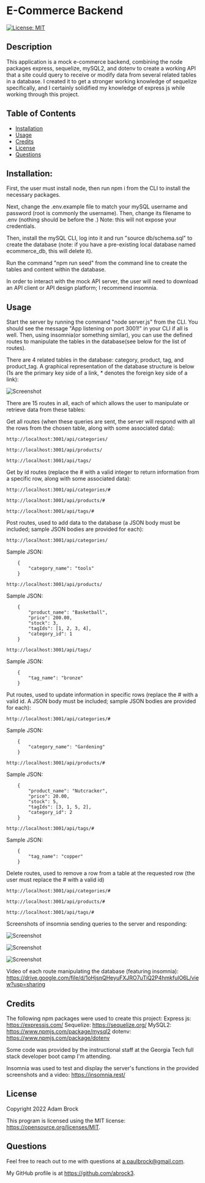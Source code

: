 # E-Commerce Backend
[![License: MIT](https://img.shields.io/badge/License-MIT-yellow.svg)](https://opensource.org/licenses/MIT)

## Description

This application is a mock e-commerce backend, combining the node packages express, sequelize, mySQL2, and dotenv to create a working API that a site could query to receive or modify data from several related tables in a database. I created it to get a stronger working knowledge of sequelize specifically, and I certainly solidified my knowledge of express js while working through this project.

## Table of Contents

- [Installation](#installation)
- [Usage](#usage)
- [Credits](#credits)
- [License](#license)
- [Questions](#questions)

    
## Installation:

First, the user must install node, then run npm i from the CLI to install the necessary packages. 

Next, change the .env.example file to match your mySQL username and password (root is commonly the username). Then, change its filename to .env (nothing should be before the .) Note: this will not expose your credentials.

Then, install the mySQL CLI, log into it and run "source db/schema.sql" to create the database (note: if you have a pre-existing local database named ecommerce_db, this will delete it).

Run the command "npm run seed" from the command line to create the tables and content within the database.

In order to interact with the mock API server, the user will need to download an API client or API design platform; I recommend insomnia.

## Usage

Start the server by running the command "node server.js" from the CLI. You should see the message "App listening on port 3001!" in your CLI if all is well. Then, using insomnia(or something similar), you can use the defined routes  to manipulate the tables in the database(see below for the list of routes).

There are 4 related tables in the database: category, product, tag, and product_tag. A graphical representation of the database structure is below (1s are the primary key side of a link, * denotes the foreign key side of a link):

![Screenshot](assets/images/db-structure.jpg?raw=true "Database Structure")

There are 15 routes in all, each of which allows the user to manipulate or retrieve data from these tables:

Get all routes (when these queries are sent, the server will respond with all the rows from the chosen table, along with some associated data):
```
http://localhost:3001/api/categories/
```
```
http://localhost:3001/api/products/
```
```
http://localhost:3001/api/tags/
```
Get by id routes (replace the # with a valid integer to return information from a specific row, along with some associated data):
```
http://localhost:3001/api/categories/#
```
```
http://localhost:3001/api/products/#
```
```
http://localhost:3001/api/tags/#
```

Post routes, used to add data to the database (a JSON body must be included; sample JSON bodies are provided for each):
```
http://localhost:3001/api/categories/
```
Sample JSON:
```
    {
        "category_name": "tools" 
    }
```
```
http://localhost:3001/api/products/
```
Sample JSON:
```
    {
        "product_name": "Basketball",
        "price": 200.00,
        "stock": 3,
        "tagIds": [1, 2, 3, 4],
        "category_id": 1
    }
```
```
http://localhost:3001/api/tags/
```
Sample JSON:
```
    {
        "tag_name": "bronze"
    }
```

Put routes, used to update information in specific rows (replace the # with a valid id. A JSON body must be included; sample JSON bodies are provided for each):
```
http://localhost:3001/api/categories/#
```
Sample JSON:
```
    {
        "category_name": "Gardening" 
    }
```
```
http://localhost:3001/api/products/#
```
Sample JSON:
```
    {
        "product_name": "Nutcracker",
        "price": 20.00,
        "stock": 5,
        "tagIds": [3, 1, 5, 2],
        "category_id": 2
    }
```
```
http://localhost:3001/api/tags/#
```
Sample JSON:
```
    {
        "tag_name": "copper"
    }
```

Delete routes, used to remove a row from a table at the requested row (the user must replace the # with a valid id)
```
http://localhost:3001/api/categories/#
```
```
http://localhost:3001/api/products/#
```
```
http://localhost:3001/api/tags/#
```

Screenshots of insomnia sending queries to the server and responding:

![Screenshot](assets/images/Screenshot1.jpg?raw=true "Screenshot 1")

![Screenshot](assets/images/Screenshot2.jpg?raw=true "Screenshot 2")

![Screenshot](assets/images/Screenshot3.jpg?raw=true "Screenshot 3")


Video of each route manipulating the database (featuring insomnia): https://drive.google.com/file/d/1oHjsnQHeyuFXJRO7uTiQ2P4hmkfulO6L/view?usp=sharing

## Credits

The following npm packages were used to create this project:
Express js: https://expressjs.com/
Sequelize: https://sequelize.org/
MySQL2: https://www.npmjs.com/package/mysql2
dotenv: https://www.npmjs.com/package/dotenv

Some code was provided by the instructional staff at the Georgia Tech full stack developer boot camp I'm attending.

Insomnia was used to test and display the server's functions in the provided screenshots and a video: https://insomnia.rest/

## License

Copyright 2022 Adam Brock
      
This program is licensed using the MIT license: https://opensource.org/licenses/MIT.

## Questions

Feel free to reach out to me with questions at a.paulbrock@gmail.com.

My GitHub profile is at https://github.com/abrock3.